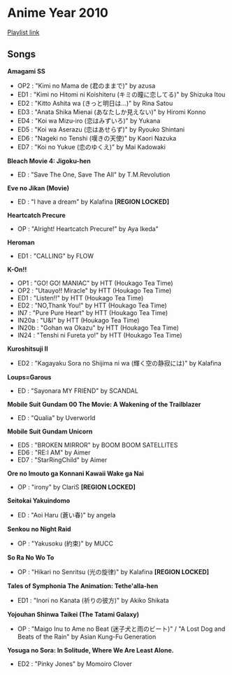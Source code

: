 # Anime Year 2010

[Playlist link](https://open.spotify.com/user/fz230568w0ccmom2dg3zvxq1h/playlist/3lWKoqSb4yyj6xYeDoyAUn?si=PQxVvgDDTKazaWyLArcmxQ)

## Songs

**Amagami SS**
* OP2 : "Kimi no Mama de (君のままで)" by azusa
* ED1 : "Kimi no Hitomi ni Koishiteru (キミの瞳に恋してる)" by Shizuka Itou
* ED2 : "Kitto Ashita wa (きっと明日は…)" by Rina Satou
* ED3 : "Anata Shika Mienai (あなたしか見えない)" by Hiromi Konno
* ED4 : "Koi wa Mizu-iro (恋はみずいろ)" by Yukana
* ED5 : "Koi wa Aserazu (恋はあせらず)" by Ryouko Shintani
* ED6 : "Nageki no Tenshi (嘆きの天使)" by Kaori Nazuka
* ED7 : "Koi no Yukue (恋のゆくえ)" by Mai Kadowaki

**Bleach Movie 4: Jigoku-hen**
* ED : "Save The One, Save The All" by T.M.Revolution

**Eve no Jikan (Movie)**
* ED : "I have a dream" by Kalafina **[REGION LOCKED]**

**Heartcatch Precure**
* OP : "Alright! Heartcatch Precure!" by Aya Ikeda"

**Heroman**
* ED1 : "CALLING" by FLOW

**K-On!!**
* OP1 : "GO! GO! MANIAC" by HTT (Houkago Tea Time)
* OP2 : "Utauyo!! Miracle" by HTT (Houkago Tea Time)
* ED1 : "Listen!!" by HTT (Houkago Tea Time)
* ED2 : "NO,Thank You!" by HTT (Houkago Tea Time)
* IN7 : "Pure Pure Heart" by HTT (Houkago Tea Time)
* IN20a : "U&I" by HTT (Houkago Tea Time)
* IN20b : "Gohan wa Okazu" by HTT (Houkago Tea Time)
* IN24 : "Tenshi ni Fureta yo!" by HTT (Houkago Tea Time)

**Kuroshitsuji II**
* ED2 : "Kagayaku Sora no Shijima ni wa (輝く空の静寂には)" by Kalafina 

**Loups=Garous**
* ED : "Sayonara MY FRIEND" by SCANDAL

**Mobile Suit Gundam 00 The Movie: A Wakening of the Trailblazer** 
* ED : "Qualia" by Uverworld

**Mobile Suit Gundam Unicorn**
* ED5 : "BROKEN MIRROR" by BOOM BOOM SATELLITES
* ED6 : "RE:I AM" by Aimer
* ED7 : "StarRingChild" by Aimer 

**Ore no Imouto ga Konnani Kawaii Wake ga Nai**
* OP : "irony" by ClariS **[REGION LOCKED]**

**Seitokai Yakuindomo**
* ED : "Aoi Haru (蒼い春)" by angela

**Senkou no Night Raid**
* OP : "Yakusoku (約束)" by MUCC

**So Ra No Wo To**
* OP : "Hikari no Senritsu (光の旋律)" by Kalafina **[REGION LOCKED]**

**Tales of Symphonia The Animation: Tethe'alla-hen**
* ED1 : "Inori no Kanata (祈りの彼方)" by Akiko Shikata

**Yojouhan Shinwa Taikei (The Tatami Galaxy)**
* OP : "Maigo Inu to Ame no Beat (迷子犬と雨のビート)" / "A Lost Dog and Beats of the Rain" by Asian Kung-Fu Generation

**Yosuga no Sora: In Solitude, Where We Are Least Alone.**
* ED2 : "Pinky Jones" by Momoiro Clover
